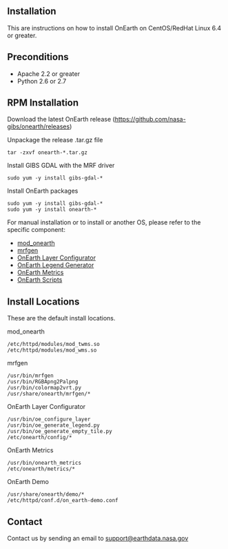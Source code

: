## Installation

This are instructions on how to install OnEarth on CentOS/RedHat Linux 6.4 or greater.

## Preconditions

* Apache 2.2 or greater
* Python 2.6 or 2.7

## RPM Installation

Download the latest OnEarth release (https://github.com/nasa-gibs/onearth/releases)

Unpackage the release .tar.gz file
```Shell
tar -zxvf onearth-*.tar.gz
```

Install GIBS GDAL with the MRF driver
```Shell
sudo yum -y install gibs-gdal-*
```

Install OnEarth packages
```Shell
sudo yum -y install gibs-gdal-*
sudo yum -y install onearth-*
```

For manual installation or to install or another OS, please refer to the specific component:

* [mod_onearth](src/mod_onearth/README.md)
* [mrfgen](src/mrfgen/README.md)
* [OnEarth Layer Configurator](src/layer_config/README.md)
* [OnEarth Legend Generator](src/generate_legend/README.md)
* [OnEarth Metrics](src/onearth_logs/README.md)
* [OnEarth Scripts](src/scripts/README.md)

## Install Locations

These are the default install locations.

mod_onearth
```
/etc/httpd/modules/mod_twms.so
/etc/httpd/modules/mod_wms.so
```

mrfgen
```
/usr/bin/mrfgen
/usr/bin/RGBApng2Palpng
/usr/bin/colormap2vrt.py
/usr/share/onearth/mrfgen/*
```

OnEarth Layer Configurator
```
/usr/bin/oe_configure_layer
/usr/bin/oe_generate_legend.py
/usr/bin/oe_generate_empty_tile.py
/etc/onearth/config/*
```

OnEarth Metrics
```
/usr/bin/onearth_metrics
/etc/onearth/metrics/*
```

OnEarth Demo
```
/usr/share/onearth/demo/*
/etc/httpd/conf.d/on_earth-demo.conf
```

## Contact

Contact us by sending an email to
[support@earthdata.nasa.gov](mailto:support@earthdata.nasa.gov)